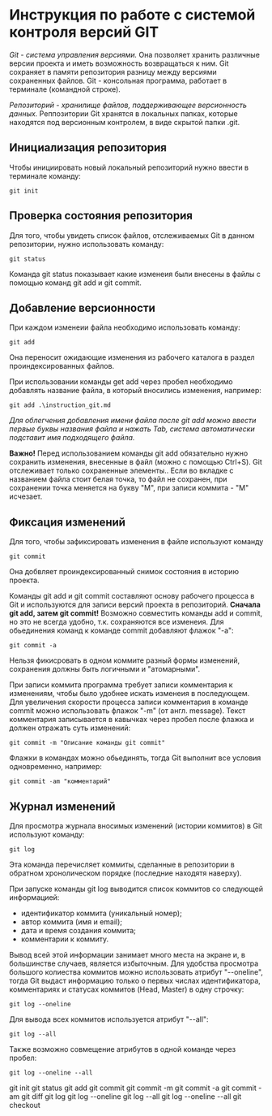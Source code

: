 # **Инструкция по работе с системой контроля версий GIT**

*Git - система управления версиями.* Она позволяет хранить различные версии проекта и иметь возможность возвращаться к ним. Git сохраняет в памяти репозитория разницу между версиями сохраненных файлов. Git - консольная программа, работает в терминале (командной строке).

*Репозиторий - хранилище файлов, поддерживающее версионность данных.* Реппозитории Git хранятся в локальных папках, которые находятся под версионным контролем, в виде скрытой папки .git. 

## Инициализация репозитория

Чтобы инициировать новый локальный репозиторий нужно ввести в терминале команду:

    git init

## Проверка состояния репозитория

Для того, чтобы увидеть список файлов, отслеживаемых Git в данном репозитории, нужно использовать команду:

    git status

Команда git status показывает какие изменеия были внесены в файлы с помощью команд git add и git commit.

## Добавление версионности

При каждом изменеии файла необходимо использовать команду:

    git add

Она переносит ожидающие изменения из рабочего каталога в раздел проиндексированных файлов.

При использовании команды get add через пробел необходимо добавлять название файла, в который вносились изменения, например:

    git add .\instruction_git.md

*Для облегчения добавления имени файла после git add можно ввести первые буквы названия файла и нажать Tab, система автоматически подставит имя подходящего файла.*

**Важно!** Перед использованием команды git add обязательно нужно сохранить изменения, внесенные в файл (можно с помощью Ctrl+S). Git отслеживает только сохраненные элементы.. Если во вкладке с названием файла стоит белая точка, то файл не сохранен, при сохранении точка меняется на букву "М", при записи коммита - "М" исчезает.

## Фиксация изменений

Для того, чтобы зафиксировать изменения в файле используют команду 

    git commit

Она добвляет проиндексированный снимок состояния в историю проекта.

Команды git add и git commit составляют основу рабочего процесса в Git и используются для записи версий проекта в репозиторий. **Сначала git add, затем git commit!** Возможно совместить команды add и commit, но это не всегда удобно, т.к. сохраняются все изменеия. Для обьединения команд к команде commit добавляют флажок "-а":

    git commit -a


Нельзя фикисровать в одном коммите разный формы изменений, сохранения должны быть логичными и "атомарными".

При записи коммита программа требует записи комментария к изменениям, чтобы было удобнее искать изменеия в последующем. Для увеличения скорости процесса записи комментария в команде commit можно использовать флажок "-m" (от англ. message). Текст комментария записывается в кавычках через пробел после флажка и должен отражать суть изменений:

    git commit -m "Описание команды git commit"

Флажки в командах можно обьединять, тогда Git выполнит все условия одновременно, например:

    git commit -am "комментарий"

## Журнал изменений

Для просмотра журнала вносимых изменений (истории коммитов) в Git используют команду:

    git log

Эта команда перечисляет коммиты, сделанные в репозитории в обратном хронолическом порядке (последние находятя наверху).

При запуске команды git log выводится список коммитов со следующей информацией:
* идентификатор коммита (уникальный номер);
* автор коммита (имя и email);
* дата и время создания коммита;
* комментарии к коммиту.

Вывод всей этой информации занимает много места на экране и, в большинстве случаев, является избыточным. Для удобства просмотра большого колиества коммитов можно использовать атрибут "--oneline", тогда Git выдаст информацию только о первых числах идентификатора, комментариях и статусах коммитов (Head, Master) в одну строчку:

    git log --oneline

Для вывода всех коммитов используется атрибут "--all":

    git log --all

Также возможно совмещение атрибутов в одной команде через пробел:

    git log --oneline --all

    

git init
git status
git add
git commit
git commit -m
git commit -a
git commit -am
git diff
git log
git log --oneline
git log --all
git log --oneline --all
git checkout